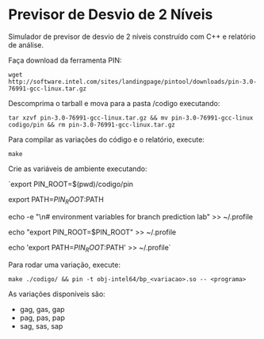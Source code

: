 # Previsor de Desvio de 2 Níveis

Simulador de previsor de desvio de 2 níveis construído com C++ e relatório de análise.

Faça download da ferramenta PIN:

``wget http://software.intel.com/sites/landingpage/pintool/downloads/pin-3.0-76991-gcc-linux.tar.gz``

Descomprima o tarball e mova para a pasta /codigo executando:

``tar xzvf pin-3.0-76991-gcc-linux.tar.gz && mv pin-3.0-76991-gcc-linux codigo/pin && rm pin-3.0-76991-gcc-linux.tar.gz``

Para compilar as variações do código e o relatório, execute:

``make``

Crie as variáveis de ambiente executando:

`export PIN_ROOT=$(pwd)/codigo/pin

export PATH=$PIN_ROOT:$PATH

echo -e "\n# environment variables for branch prediction lab" >> ~/.profile

echo "export PIN_ROOT=$PIN_ROOT"   >> ~/.profile

echo 'export PATH=$PIN_ROOT:$PATH' >> ~/.profile`

Para rodar uma variação, execute:

``make ./codigo/ && pin -t obj-intel64/bp_<variacao>.so -- <programa>``

As variações disponíveis são:
* gag, gas, gap
* pag, pas, pap
* sag, sas, sap

